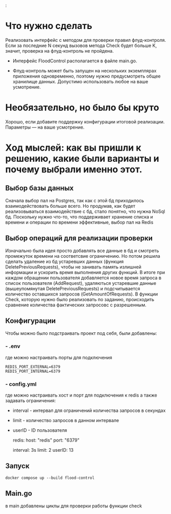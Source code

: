 :
# Что нужно сделать

Реализовать интерфейс с методом для проверки правил флуд-контроля. Если за последние N секунд вызовов метода Check будет больше K, значит, проверка на флуд-контроль не пройдена.

- Интерфейс FloodControl располагается в файле main.go.

- Флуд-контроль может быть запущен на нескольких экземплярах приложения одновременно, поэтому нужно предусмотреть общее хранилище данных. Допустимо использовать любое на ваше усмотрение.

# Необязательно, но было бы круто

Хорошо, если добавите поддержку конфигурации итоговой реализации. Параметры — на ваше усмотрение.

# Ход мыслей: как вы пришли к решению, какие были варианты и почему выбрали именно этот.

## Выбор базы данных
Сначала выбор пал на Postgres, так как с этой бд приходилось взаимодействовать больше всего. Но продумав, как будет реализовываться взаимодействие с бд, стало понятно, что нужна NoSql бд.
Поскольку нужно что-то, что поддерживает хранение списка и времени и операции по времени эффективные, выбор пал на Redis

## Выбор операций для реализации проверки
Изначально была идея просто добавлять все данные в бд и смотреть промежуток времени на соответсвие ограничению. Но потом решила сделать удаление из бд устаревших данных (функция DeletePreviousRequests), чтобы не занивать память излишней информации и ускорить время выполнения других функций.
В итоге при каждом обращении пользователя добавляется новое время запроса в список пользователя (AddRequest), удаляються устаревшие данные (вышеупомянутая DeletePreviousRequests) и подсчитывается количество оставшихся запросов (GetAmountOfRequests). В функции Check, которую нужно было реализовать по заданию, происходить сравнение количества фактических запросовс с разрешенным.

## Конфигурации
Чтобы можно было подстраивать проект под себя, были добавлены:
### - .env
где можно настраивать порты для подключения

    REDIS_PORT_EXTERNAL=6379
    REDIS_PORT_INTERNAL=6379
### - config.yml
где можно настраивать хост и порт для подключения к redis а также задавать ограничения:
- interval - интервал для ограничений количества запросов в секундах
- limit - количество запросов в данном интервале
- userID - ID пользователя


    redis:
    host: "redis"
    port: "6379"

    interval: 3s
    limit: 2
    userID: 13
## Запуск
    docker compose up --build flood-control
## Main.go
в main добавлены циклы для проверки работы функции check 
